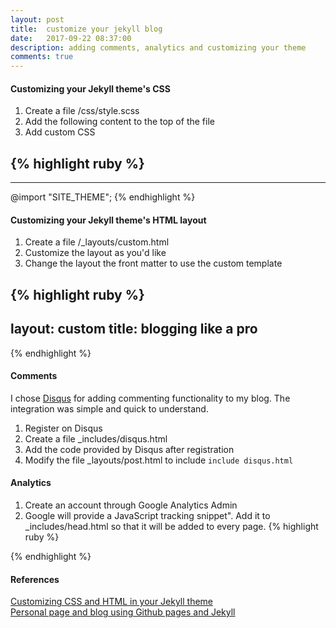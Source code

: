```yaml
---
layout: post
title:  customize your jekyll blog
date:   2017-09-22 08:37:00
description: adding comments, analytics and customizing your theme
comments: true
---
```

#### Customizing your Jekyll theme's CSS

1. Create a file /css/style.scss 
2. Add the following content to the top of the file
3. Add custom CSS 

{% highlight ruby %}
---
---
@import "SITE_THEME";
{% endhighlight %}


#### Customizing your Jekyll theme's HTML layout

1. Create a file /_layouts/custom.html 
2. Customize the layout as you'd like
3. Change the layout the front matter to use the custom template

{% highlight ruby %}
---
layout: custom
title: blogging like a pro
---
{% endhighlight %}


#### Comments
I chose <a href="https://disqus.com/">Disqus</a> for adding commenting functionality to my blog. The integration was simple and quick to understand. 

1. Register on Disqus
2. Create a file _includes/disqus.html
3. Add the code provided by Disqus after registration
4. Modify the file _layouts/post.html to include `include disqus.html`


#### Analytics
1. Create an account through Google Analytics Admin
2. Google will provide a JavaScript tracking snippet". Add it to _includes/head.html so that it will be added to every page.
{% highlight ruby %}
<!-- Global Site Tag (gtag.js) - Google Analytics -->
<script async src="https://www.googletagmanager.com/gtag/js?id=UA-106746652-1"></script>
<script>
  window.dataLayer = window.dataLayer || [];
  function gtag(){dataLayer.push(arguments)};
  gtag('js', new Date());

  gtag('config', 'UA-XXXXXXXXXXX);
</script>
{% endhighlight %}

#### References
<a href="https://help.github.com/articles/customizing-css-and-html-in-your-jekyll-theme/">Customizing CSS and HTML in your Jekyll theme</a>
<br /> 
<a href="http://romantsegelskyi.github.io/blog/2015/07/26/personal-page-blog/">Personal page and blog using Github pages and Jekyll</a>
